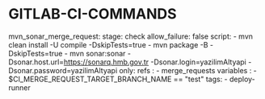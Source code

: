# GITLAB-CI-COMMANDS
mvn_sonar_merge_request:
  stage: check
  allow_failure: false
  script:
    - mvn clean install -U compile -DskipTests=true
    - mvn package -B -DskipTests=true
    - mvn sonar:sonar -Dsonar.host.url=https://sonarq.hmb.gov.tr  -Dsonar.login=yazilimAltyapi  -Dsonar.password=yazilimAltyapi
  only:
   refs :
     - merge_requests
   variables :
      -  $CI_MERGE_REQUEST_TARGET_BRANCH_NAME == "test"
  tags:
    - deploy-runner
